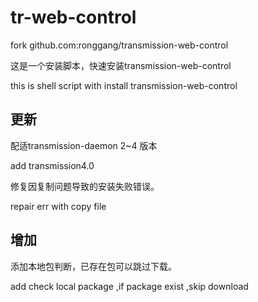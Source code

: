 # tr-web-control
fork github.com:ronggang/transmission-web-control

这是一个安装脚本，快速安装transmission-web-control

this is shell script with install transmission-web-control
## 更新
配适transmission-daemon 2~4 版本

add transmission4.0

修复因复制问题导致的安装失败错误。

repair err with copy file
## 增加
添加本地包判断，已存在包可以跳过下载。

add check local package ,if package exist ,skip download
